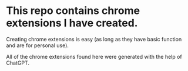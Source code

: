 # This repo contains chrome extensions I have created.

Creating chrome extensions is easy (as long as they have basic function and are for personal use).

All of the chrome extensions found here were generated with the help of ChatGPT.
